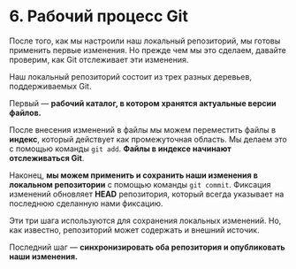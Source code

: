 # 6. Рабочий процесс Git
После того, как мы настроили наш локальный репозиторий, мы готовы применить первые изменения. Но прежде чем мы это сделаем, давайте проверим, как Git отслеживает эти изменения.

Наш локальный репозиторий состоит из трех разных деревьев, поддерживаемых Git.

Первый — **рабочий каталог, в котором хранятся актуальные версии файлов.**

После внесения изменений в файлы мы можем переместить файлы в **индекс**, который действует как промежуточная область. Мы делаем это с помощью команды `git add`. **Файлы в индексе начинают отслеживаться Git**.

Наконец, **мы можем применить и сохранить наши изменения в локальном репозитории** с помощью команды `git commit`. Фиксация изменений обновляет **HEAD** репозитория, который всегда указывает на последнюю сделанную нами фиксацию.

Эти три шага используются для сохранения локальных изменений. Но, как известно, репозиторий может содержать и внешний источик.

Последний шаг — **синхронизировать оба репозитория и опубликовать наши изменения.**

